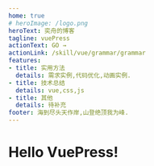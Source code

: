 ```yaml
---
home: true
# heroImage: /logo.png
heroText: 奕舟的博客
tagline: vuePress
actionText: GO →
actionLink: /skill/vue/grammar/grammar
features:
- title: 实用方法
  details: 需求实例,代码优化,动画实例.
- title: 技术总结
  details: vue,css,js
- title: 其他
  details: 待补充
footer: 海到尽头天作岸,山登绝顶我为峰.
---
```

# Hello VuePress!

<Vssue title="Vssue Demo" />